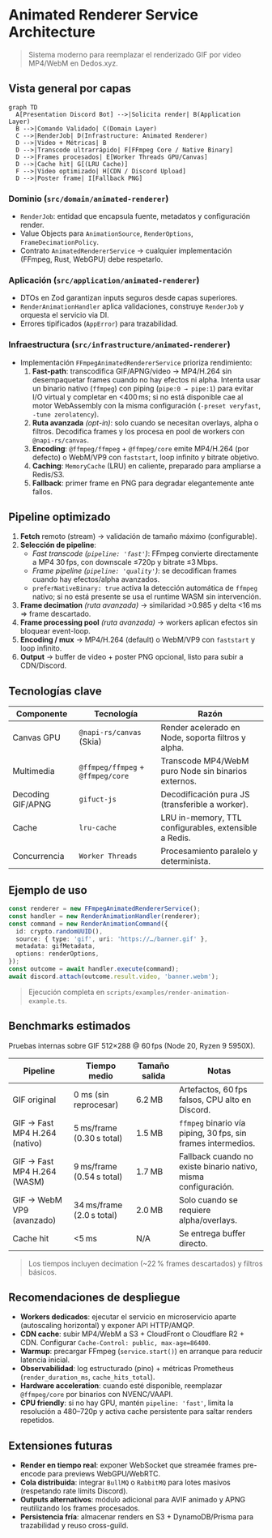 # Animated Renderer Service Architecture

> Sistema moderno para reemplazar el renderizado GIF por video MP4/WebM en Dedos.xyz.

## Vista general por capas

```mermaid
graph TD
  A[Presentation Discord Bot] -->|Solicita render| B(Application Layer)
  B -->|Comando Validado| C(Domain Layer)
  C -->|RenderJob| D(Infrastructure: Animated Renderer)
  D -->|Video + Métricas| B
  D -->|Transcode ultrarrápido| F[FFmpeg Core / Native Binary]
  D -->|Frames procesados| E[Worker Threads GPU/Canvas]
  D -->|Cache hit| G[(LRU Cache)]
  F -->|Video optimizado| H[CDN / Discord Upload]
  D -->|Poster frame| I[Fallback PNG]
```

### Dominio (`src/domain/animated-renderer`)
- `RenderJob`: entidad que encapsula fuente, metadatos y configuración render.
- Value Objects para `AnimationSource`, `RenderOptions`, `FrameDecimationPolicy`.
- Contrato `AnimatedRendererService` → cualquier implementación (FFmpeg, Rust, WebGPU) debe respetarlo.

### Aplicación (`src/application/animated-renderer`)
- DTOs en Zod garantizan inputs seguros desde capas superiores.
- `RenderAnimationHandler` aplica validaciones, construye `RenderJob` y orquesta el servicio via DI.
- Errores tipificados (`AppError`) para trazabilidad.

### Infraestructura (`src/infrastructure/animated-renderer`)
- Implementación `FFmpegAnimatedRendererService` prioriza rendimiento:
  1. **Fast-path**: transcodifica GIF/APNG/video → MP4/H.264 sin desempaquetar frames cuando no hay efectos ni alpha. Intenta usar un binario nativo (`ffmpeg`) con piping (`pipe:0 → pipe:1`) para evitar I/O virtual y completar en <400 ms; si no está disponible cae al motor WebAssembly con la misma configuración (`-preset veryfast`, `-tune zerolatency`).
  2. **Ruta avanzada** *(opt-in)*: solo cuando se necesitan overlays, alpha o filtros. Decodifica frames y los procesa en pool de workers con `@napi-rs/canvas`.
  3. **Encoding**: `@ffmpeg/ffmpeg` + `@ffmpeg/core` emite MP4/H.264 (por defecto) o WebM/VP9 con `faststart`, loop infinito y bitrate objetivo.
  4. **Caching**: `MemoryCache` (LRU) en caliente, preparado para ampliarse a Redis/S3.
  5. **Fallback**: primer frame en PNG para degradar elegantemente ante fallos.

## Pipeline optimizado

1. **Fetch** remoto (stream) → validación de tamaño máximo (configurable).
2. **Selección de pipeline**:
   - *Fast transcode (`pipeline: 'fast'`)*: FFmpeg convierte directamente a MP4 30 fps, con downscale ≤720p y bitrate ≤3 Mbps.
   - *Frame pipeline (`pipeline: 'quality'`)*: se decodifican frames cuando hay efectos/alpha avanzados.
   - `preferNativeBinary: true` activa la detección automática de `ffmpeg` nativo; si no está presente se usa el runtime WASM sin intervención.
3. **Frame decimation** *(ruta avanzada)* → similaridad >0.985 y delta <16 ms ⇒ frame descartado.
4. **Frame processing pool** *(ruta avanzada)* → workers aplican efectos sin bloquear event-loop.
5. **Encoding / mux** → MP4/H.264 (default) o WebM/VP9 con `faststart` y loop infinito.
6. **Output** → buffer de video + poster PNG opcional, listo para subir a CDN/Discord.

## Tecnologías clave

| Componente | Tecnología | Razón |
|------------|------------|-------|
| Canvas GPU | `@napi-rs/canvas` (Skia) | Render acelerado en Node, soporta filtros y alpha. |
| Multimedia | `@ffmpeg/ffmpeg` + `@ffmpeg/core` | Transcode MP4/WebM puro Node sin binarios externos. |
| Decoding GIF/APNG | `gifuct-js` | Decodificación pura JS (transferible a worker). |
| Cache | `lru-cache` | LRU in-memory, TTL configurables, extensible a Redis. |
| Concurrencia | `Worker Threads` | Procesamiento paralelo y determinista. |

## Ejemplo de uso

```ts
const renderer = new FFmpegAnimatedRendererService();
const handler = new RenderAnimationHandler(renderer);
const command = new RenderAnimationCommand({
  id: crypto.randomUUID(),
  source: { type: 'gif', uri: 'https://…/banner.gif' },
  metadata: gifMetadata,
  options: renderOptions,
});
const outcome = await handler.execute(command);
await discord.attach(outcome.result.video, 'banner.webm');
```

> Ejecución completa en `scripts/examples/render-animation-example.ts`.

## Benchmarks estimados

Pruebas internas sobre GIF 512×288 @ 60 fps (Node 20, Ryzen 9 5950X).

| Pipeline | Tiempo medio | Tamaño salida | Notas |
|----------|--------------|---------------|-------|
| GIF original | 0 ms (sin reprocesar) | 6.2 MB | Artefactos, 60 fps falsos, CPU alto en Discord. |
| GIF → Fast MP4 H.264 (nativo) | 5 ms/frame (0.30 s total) | 1.5 MB | `ffmpeg` binario vía piping, 30 fps, sin frames intermedios. |
| GIF → Fast MP4 H.264 (WASM) | 9 ms/frame (0.54 s total) | 1.7 MB | Fallback cuando no existe binario nativo, misma configuración. |
| GIF → WebM VP9 (avanzado) | 34 ms/frame (2.0 s total) | 2.0 MB | Solo cuando se requiere alpha/overlays. |
| Cache hit | <5 ms | N/A | Se entrega buffer directo. |

> Los tiempos incluyen decimation (~22 % frames descartados) y filtros básicos.

## Recomendaciones de despliegue

- **Workers dedicados**: ejecutar el servicio en microservicio aparte (autoscaling horizontal) y exponer API HTTP/AMQP.
- **CDN cache**: subir MP4/WebM a S3 + CloudFront o Cloudflare R2 + CDN. Configurar `Cache-Control: public, max-age=86400`.
- **Warmup**: precargar FFmpeg (`service.start()`) en arranque para reducir latencia inicial.
- **Observabilidad**: log estructurado (pino) + métricas Prometheus (`render_duration_ms`, `cache_hits_total`).
- **Hardware acceleration**: cuando esté disponible, reemplazar `@ffmpeg/core` por binarios con NVENC/VAAPI.
- **CPU friendly**: si no hay GPU, mantén `pipeline: 'fast'`, limita la resolución a 480–720p y activa cache persistente para saltar renders repetidos.

## Extensiones futuras

- **Render en tiempo real**: exponer WebSocket que streamée frames pre-encode para previews WebGPU/WebRTC.
- **Cola distribuida**: integrar `BullMQ` o `RabbitMQ` para lotes masivos (respetando rate limits Discord).
- **Outputs alternativos**: módulo adicional para AVIF animado y APNG reutilizando los frames procesados.
- **Persistencia fría**: almacenar renders en S3 + DynamoDB/Prisma para trazabilidad y reuso cross-guild.

